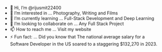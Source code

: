 - 👋 Hi, I’m @rijusmit22400
- 👀 I’m interested in ... Photography, Writing and Films
- 🌱 I’m currently learning ... Full-Stack Development and Deep Learning
- 💞️ I’m looking to collaborate on ... Any Full Stack Project
- 📫 How to reach me ... Visit my website
- ⚡ Fun fact: ... Did you know that The national average salary for a Software Developer in the US soared to a staggering $132,270 in 2023.

<!---
rijusmit22400/rijusmit22400 is a ✨ special ✨ repository because its `README.md` (this file) appears on your GitHub profile.
You can click the Preview link to take a look at your changes.
--->
